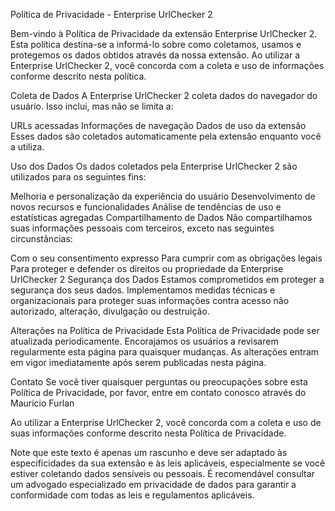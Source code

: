 Política de Privacidade - Enterprise UrlChecker 2

Bem-vindo à Política de Privacidade da extensão Enterprise UrlChecker 2. Esta política destina-se a informá-lo sobre como coletamos, usamos e protegemos os dados obtidos através da nossa extensão. Ao utilizar a Enterprise UrlChecker 2, você concorda com a coleta e uso de informações conforme descrito nesta política.

Coleta de Dados
A Enterprise UrlChecker 2 coleta dados do navegador do usuário. Isso inclui, mas não se limita a:

URLs acessadas
Informações de navegação
Dados de uso da extensão
Esses dados são coletados automaticamente pela extensão enquanto você a utiliza.

Uso dos Dados
Os dados coletados pela Enterprise UrlChecker 2 são utilizados para os seguintes fins:

Melhoria e personalização da experiência do usuário
Desenvolvimento de novos recursos e funcionalidades
Análise de tendências de uso e estatísticas agregadas
Compartilhamento de Dados
Não compartilhamos suas informações pessoais com terceiros, exceto nas seguintes circunstâncias:

Com o seu consentimento expresso
Para cumprir com as obrigações legais
Para proteger e defender os direitos ou propriedade da Enterprise UrlChecker 2
Segurança dos Dados
Estamos comprometidos em proteger a segurança dos seus dados. Implementamos medidas técnicas e organizacionais para proteger suas informações contra acesso não autorizado, alteração, divulgação ou destruição.

Alterações na Política de Privacidade
Esta Política de Privacidade pode ser atualizada periodicamente. Encorajamos os usuários a revisarem regularmente esta página para quaisquer mudanças. As alterações entram em vigor imediatamente após serem publicadas nesta página.

Contato
Se você tiver quaisquer perguntas ou preocupações sobre esta Política de Privacidade, por favor, entre em contato conosco através do Mauricio Furlan

Ao utilizar a Enterprise UrlChecker 2, você concorda com a coleta e uso de suas informações conforme descrito nesta Política de Privacidade.

Note que este texto é apenas um rascunho e deve ser adaptado às especificidades da sua extensão e às leis aplicáveis, especialmente se você estiver coletando dados sensíveis ou pessoais. É recomendável consultar um advogado especializado em privacidade de dados para garantir a conformidade com todas as leis e regulamentos aplicáveis.

